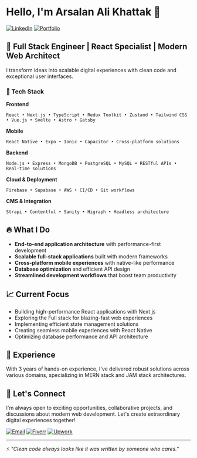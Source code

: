 # Hello, I'm Arsalan Ali Khattak 👋

[![LinkedIn](https://img.shields.io/badge/LinkedIn-Connect-blue?style=for-the-badge&logo=linkedin)](https://linkedin.com/in/rc0fficial)
[![Portfolio](https://img.shields.io/badge/Portfolio-Visit-success?style=for-the-badge)](https://arsalanalikhattak.com)

## 🚀 Full Stack Engineer | React Specialist | Modern Web Architect

I transform ideas into scalable digital experiences with clean code and exceptional user interfaces.

### 🔧 Tech Stack

**Frontend**
```
React • Next.js • TypeScript • Redux Toolkit • Zustand • Tailwind CSS • Vue.js • Svelte • Astro • Gatsby
```

**Mobile**
```
React Native • Expo • Ionic • Capacitor • Cross-platform solutions
```

**Backend**
```
Node.js • Express • MongoDB • PostgreSQL • MySQL • RESTful APIs • Real-time solutions
```

**Cloud & Deployment**
```
Firebase • Supabase • AWS • CI/CD • Git workflows
```

**CMS & Integration**
```
Strapi • Contentful • Sanity • Higraph • Headless architecture
```

## 🔥 What I Do

- **End-to-end application architecture** with performance-first development
- **Scalable full-stack applications** built with modern frameworks
- **Cross-platform mobile experiences** with native-like performance
- **Database optimization** and efficient API design
- **Streamlined development workflows** that boost team productivity

## 📈 Current Focus

- Building high-performance React applications with Next.js
- Exploring the Full stack for blazing-fast web experiences
- Implementing efficient state management solutions
- Creating seamless mobile experiences with React Native
- Optimizing database performance and API architecture

## 💼 Experience

With 3 years of hands-on experience, I've delivered robust solutions across various domains, specializing in MERN stack and JAM stack architectures.

## 🤝 Let's Connect

I'm always open to exciting opportunities, collaborative projects, and discussions about modern web development. Let's create extraordinary digital experiences together!

[![Email](https://img.shields.io/badge/Email-Contact-red?style=for-the-badge&logo=gmail)](mailto:to.arsalanali@gmail.com)
[![Fiverr](https://img.shields.io/badge/Fiverr-Hire_Me-1DBF73?style=for-the-badge&logo=fiverr)](https://fiverr.com/arsalanali248)
[![Upwork](https://img.shields.io/badge/Upwork-Available-6FDA44?style=for-the-badge&logo=upwork)](https://www.upwork.com/freelancers/~01cb4cafdefdd00289)

---

⚡ *"Clean code always looks like it was written by someone who cares."*
